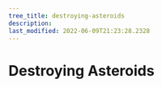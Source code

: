 ```yaml
---
tree_title: destroying-asteroids
description: 
last_modified: 2022-06-09T21:23:28.2328
---
```


# Destroying Asteroids
